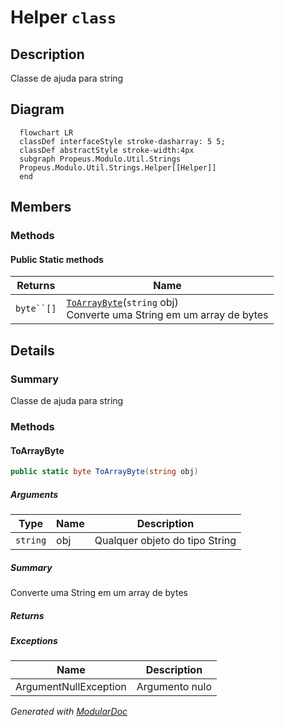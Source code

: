 # Helper `class`

## Description
Classe de ajuda para string

## Diagram
```mermaid
  flowchart LR
  classDef interfaceStyle stroke-dasharray: 5 5;
  classDef abstractStyle stroke-width:4px
  subgraph Propeus.Modulo.Util.Strings
  Propeus.Modulo.Util.Strings.Helper[[Helper]]
  end
```

## Members
### Methods
#### Public Static methods
| Returns | Name |
| --- | --- |
| `byte``[]` | [`ToArrayByte`](#toarraybyte)(`string` obj)<br>Converte uma String em um array de bytes |

## Details
### Summary
Classe de ajuda para string

### Methods
#### ToArrayByte
```csharp
public static byte ToArrayByte(string obj)
```
##### Arguments
| Type | Name | Description |
| --- | --- | --- |
| `string` | obj | Qualquer objeto do tipo String |

##### Summary
Converte uma String em um array de bytes

##### Returns


##### Exceptions
| Name | Description |
| --- | --- |
| ArgumentNullException | Argumento nulo |

*Generated with* [*ModularDoc*](https://github.com/hailstorm75/ModularDoc)
